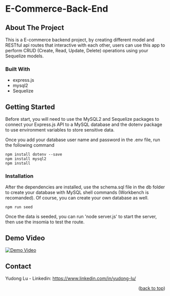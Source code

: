 # E-Commerce-Back-End

<!-- ABOUT THE PROJECT -->
## About The Project

This is a E-commerce backend project, by creating different model and RESTful api routes that interactive with each other, users can use this app to perform CRUD (Create, Read, Update, Delete) operations using your Sequelize models.  



### Built With

* express.js 
* mysql2 
* Sequelize



<!-- GETTING STARTED -->
## Getting Started

Before start, you will need to use the MySQL2 and Sequelize packages to connect your Express.js API to a MySQL database and the dotenv package to use environment variables to store sensitive data.

Once you add your database user name and password in the .env file, run the following command
  ```
  npm install dotenv --save
  npm install mysql2
  npm install
  ```
 
 ### Installation
After the dependencies are installed, use the schema.sql file in the db folder to create your database with MySQL shell commands (Workbench is recomanded).
Of course, you can create your own database as well.
  ```
npm run seed
  ```
Once the data is seeded, you can run 'node server.js' to start the server, then use the insomia to test the route. 

<!-- USAGE EXAMPLES -->
## Demo Video

[![Demo Video](https://img.youtube.com/vi/v=Y7HPIujPvjo/maxresdefault.jpg)](https://youtu.be/v=Y7HPIujPvjo)

<!-- CONTACT -->
## Contact

Yudong Lu - Linkedin: https://www.linkedin.com/in/yudong-lu/

<p align="right">(<a href="#top">back to top</a>)</p>
